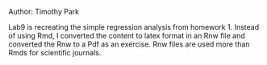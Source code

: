 Author: Timothy Park

Lab9 is recreating the simple regression analysis from homework 1. Instead of using Rmd, I converted the content to latex format in an Rnw file and converted the Rnw to a Pdf as an exercise. Rnw files are used more than Rmds for scientific journals.